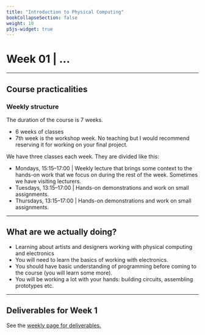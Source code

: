 ```yaml
---
title: "Introduction to Physical Computing"
bookCollapseSection: false
weight: 10
p5js-widget: true
---
```


# Week 01 | ...

---

## Course practicalities

### Weekly structure

The duration of the course is 7 weeks.
- 6 weeks of classes
- 7th week is the workshop week. No teaching but I would recommend reserving it for working on your final project.

We have three classes each week. They are divided like this:
- Mondays, 15:15–17:00 | Weekly lecture that brings some context to the hands-on work that we focus on during the rest of the week. Sometimes we have visiting lecturers.
- Tuesdays, 13:15–17:00 | Hands-on demonstrations and work on small assignments.
- Thursdays, 13:15–17:00 | Hands-on demonstrations and work on small assignments.

---

## What are we actually doing?

- Learning about artists and designers working with physical computing and electronics
- You will need to learn the basics of working with electronics.
- You should have basic understanding of programming before coming to the course (you will learn some more).
- You will be working a lot with your hands: building circuits, assembling prototypes etc.

---

## Deliverables for Week 1

See the [weekly page for deliverables.](./)
 